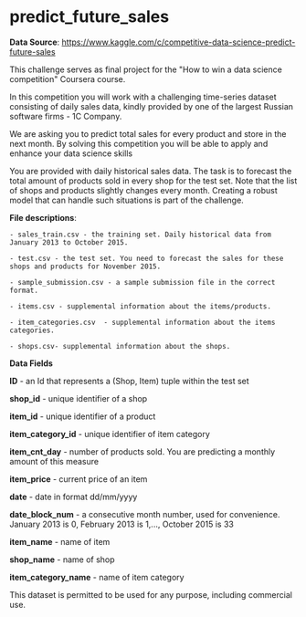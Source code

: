 # predict_future_sales

**Data Source**: https://www.kaggle.com/c/competitive-data-science-predict-future-sales

This challenge serves as final project for the "How to win a data science competition" Coursera course.

In this competition you will work with a challenging time-series dataset consisting of daily sales data, kindly provided by one of the largest Russian software firms - 1C Company. 

We are asking you to predict total sales for every product and store in the next month. By solving this competition you will be able to apply and enhance your data science skills

You are provided with daily historical sales data. The task is to forecast the total amount of products sold in every shop for the test set. Note that the list of shops and products slightly changes every month. Creating a robust model that can handle such situations is part of the challenge.

**File descriptions**:
```
- sales_train.csv - the training set. Daily historical data from January 2013 to October 2015.

- test.csv - the test set. You need to forecast the sales for these shops and products for November 2015.

- sample_submission.csv - a sample submission file in the correct format.

- items.csv - supplemental information about the items/products.

- item_categories.csv  - supplemental information about the items categories.

- shops.csv- supplemental information about the shops.
```

**Data Fields**

**ID** - an Id that represents a (Shop, Item) tuple within the test set

**shop_id** - unique identifier of a shop

**item_id** - unique identifier of a product

**item_category_id** - unique identifier of item category

**item_cnt_day** - number of products sold. You are predicting a monthly amount of this measure

**item_price** - current price of an item

**date** - date in format dd/mm/yyyy

**date_block_num** - a consecutive month number, used for convenience. January 2013 is 0, February 2013 is 1,..., October 2015 is 33

**item_name** - name of item

**shop_name** - name of shop

**item_category_name** - name of item category

This dataset is permitted to be used for any purpose, including commercial use.
